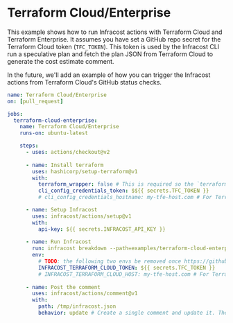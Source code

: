 # Terraform Cloud/Enterprise

This example shows how to run Infracost actions with Terraform Cloud and Terraform Enterprise. It assumes you have set a GitHub repo secret for the Terraform Cloud token (`TFC_TOKEN`). This token is used by the Infracost CLI run a speculative plan and fetch the plan JSON from Terraform Cloud to generate the cost estimate comment.

In the future, we'll add an example of how you can trigger the Infracost actions from Terraform Cloud's GitHub status checks.

[//]: <> (BEGIN EXAMPLE)
```yml
name: Terraform Cloud/Enterprise
on: [pull_request]

jobs:
  terraform-cloud-enterprise:
    name: Terraform Cloud/Enterprise
    runs-on: ubuntu-latest

    steps:
      - uses: actions/checkout@v2
      
      - name: Install terraform
        uses: hashicorp/setup-terraform@v1
        with:
          terraform_wrapper: false # This is required so the `terraform show` command outputs valid JSON
          cli_config_credentials_token: $${{ secrets.TFC_TOKEN }}
          # cli_config_credentials_hostname: my-tfe-host.com # For Terraform Enterprise users only

      - name: Setup Infracost
        uses: infracost/actions/setup@v1
        with:
          api-key: ${{ secrets.INFRACOST_API_KEY }}
          
      - name: Run Infracost
        run: infracost breakdown --path=examples/terraform-cloud-enterprise/code --format=json --out-file=/tmp/infracost.json
        env:
          # TODO: the following two envs be removed once https://github.com/infracost/infracost/pull/1148 is released in v0.9.14 of the CLI (https://github.com/infracost/infracost/releases)
          INFRACOST_TERRAFORM_CLOUD_TOKEN: ${{ secrets.TFC_TOKEN }} 
          # INFRACOST_TERRAFORM_CLOUD_HOST: my-tfe-host.com # For Terraform Enterprise users only.
        
      - name: Post the comment
        uses: infracost/actions/comment@v1
        with:
          path: /tmp/infracost.json
          behavior: update # Create a single comment and update it. The "quietest" option.
```
[//]: <> (END EXAMPLE)
